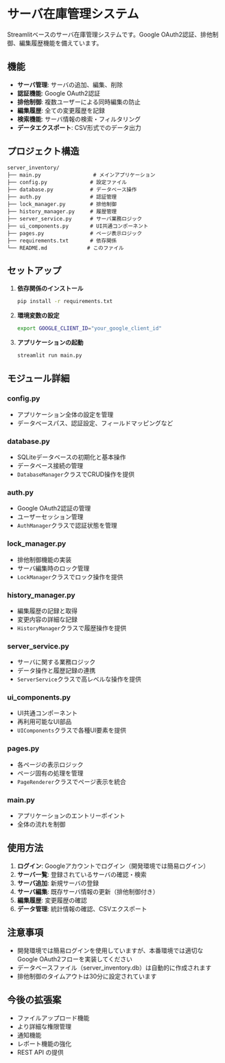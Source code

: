 # サーバ在庫管理システム

Streamlitベースのサーバ在庫管理システムです。Google OAuth2認証、排他制御、編集履歴機能を備えています。

## 機能

- **サーバ管理**: サーバの追加、編集、削除
- **認証機能**: Google OAuth2認証
- **排他制御**: 複数ユーザーによる同時編集の防止
- **編集履歴**: 全ての変更履歴を記録
- **検索機能**: サーバ情報の検索・フィルタリング
- **データエクスポート**: CSV形式でのデータ出力

## プロジェクト構造

```
server_inventory/
├── main.py                 # メインアプリケーション
├── config.py              # 設定ファイル
├── database.py            # データベース操作
├── auth.py                # 認証管理
├── lock_manager.py        # 排他制御
├── history_manager.py     # 履歴管理
├── server_service.py      # サーバ業務ロジック
├── ui_components.py       # UI共通コンポーネント
├── pages.py               # ページ表示ロジック
├── requirements.txt       # 依存関係
└── README.md             # このファイル
```

## セットアップ

1. **依存関係のインストール**
   ```bash
   pip install -r requirements.txt
   ```

2. **環境変数の設定**
   ```bash
   export GOOGLE_CLIENT_ID="your_google_client_id"
   ```

3. **アプリケーションの起動**
   ```bash
   streamlit run main.py
   ```

## モジュール詳細

### config.py
- アプリケーション全体の設定を管理
- データベースパス、認証設定、フィールドマッピングなど

### database.py
- SQLiteデータベースの初期化と基本操作
- データベース接続の管理
- `DatabaseManager`クラスでCRUD操作を提供

### auth.py
- Google OAuth2認証の管理
- ユーザーセッション管理
- `AuthManager`クラスで認証状態を管理

### lock_manager.py
- 排他制御機能の実装
- サーバ編集時のロック管理
- `LockManager`クラスでロック操作を提供

### history_manager.py
- 編集履歴の記録と取得
- 変更内容の詳細な記録
- `HistoryManager`クラスで履歴操作を提供

### server_service.py
- サーバに関する業務ロジック
- データ操作と履歴記録の連携
- `ServerService`クラスで高レベルな操作を提供

### ui_components.py
- UI共通コンポーネント
- 再利用可能なUI部品
- `UIComponents`クラスで各種UI要素を提供

### pages.py
- 各ページの表示ロジック
- ページ固有の処理を管理
- `PageRenderer`クラスでページ表示を統合

### main.py
- アプリケーションのエントリーポイント
- 全体の流れを制御

## 使用方法

1. **ログイン**: Googleアカウントでログイン（開発環境では簡易ログイン）
2. **サーバ一覧**: 登録されているサーバの確認・検索
3. **サーバ追加**: 新規サーバの登録
4. **サーバ編集**: 既存サーバ情報の更新（排他制御付き）
5. **編集履歴**: 変更履歴の確認
6. **データ管理**: 統計情報の確認、CSVエクスポート

## 注意事項

- 開発環境では簡易ログインを使用していますが、本番環境では適切なGoogle OAuth2フローを実装してください
- データベースファイル（server_inventory.db）は自動的に作成されます
- 排他制御のタイムアウトは30分に設定されています

## 今後の拡張案

- ファイルアップロード機能
- より詳細な権限管理
- 通知機能
- レポート機能の強化
- REST API の提供
